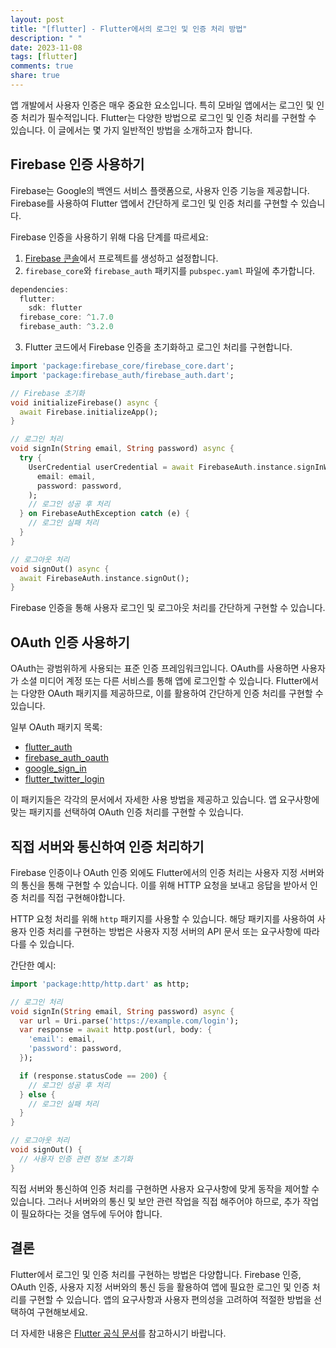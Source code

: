 ```yaml
---
layout: post
title: "[flutter] - Flutter에서의 로그인 및 인증 처리 방법"
description: " "
date: 2023-11-08
tags: [flutter]
comments: true
share: true
---
```


앱 개발에서 사용자 인증은 매우 중요한 요소입니다. 특히 모바일 앱에서는 로그인 및 인증 처리가 필수적입니다. Flutter는 다양한 방법으로 로그인 및 인증 처리를 구현할 수 있습니다. 이 글에서는 몇 가지 일반적인 방법을 소개하고자 합니다.

## Firebase 인증 사용하기

Firebase는 Google의 백엔드 서비스 플랫폼으로, 사용자 인증 기능을 제공합니다. Firebase를 사용하여 Flutter 앱에서 간단하게 로그인 및 인증 처리를 구현할 수 있습니다. 

Firebase 인증을 사용하기 위해 다음 단계를 따르세요:

1. [Firebase 콘솔](https://console.firebase.google.com/)에서 프로젝트를 생성하고 설정합니다.
2. `firebase_core`와 `firebase_auth` 패키지를 `pubspec.yaml` 파일에 추가합니다.

```dart
dependencies:
  flutter:
    sdk: flutter
  firebase_core: ^1.7.0
  firebase_auth: ^3.2.0
```

3. Flutter 코드에서 Firebase 인증을 초기화하고 로그인 처리를 구현합니다.

```dart
import 'package:firebase_core/firebase_core.dart';
import 'package:firebase_auth/firebase_auth.dart';

// Firebase 초기화
void initializeFirebase() async {
  await Firebase.initializeApp();
}

// 로그인 처리
void signIn(String email, String password) async {
  try {
    UserCredential userCredential = await FirebaseAuth.instance.signInWithEmailAndPassword(
      email: email,
      password: password,
    );
    // 로그인 성공 후 처리
  } on FirebaseAuthException catch (e) {
    // 로그인 실패 처리
  }
}

// 로그아웃 처리
void signOut() async {
  await FirebaseAuth.instance.signOut();
}
```

Firebase 인증을 통해 사용자 로그인 및 로그아웃 처리를 간단하게 구현할 수 있습니다.

## OAuth 인증 사용하기

OAuth는 광범위하게 사용되는 표준 인증 프레임워크입니다. OAuth를 사용하면 사용자가 소셜 미디어 계정 또는 다른 서비스를 통해 앱에 로그인할 수 있습니다. Flutter에서는 다양한 OAuth 패키지를 제공하므로, 이를 활용하여 간단하게 인증 처리를 구현할 수 있습니다.

일부 OAuth 패키지 목록:

- [flutter_auth](https://pub.dev/packages/flutter_auth)
- [firebase_auth_oauth](https://pub.dev/packages/firebase_auth_oauth)
- [google_sign_in](https://pub.dev/packages/google_sign_in)
- [flutter_twitter_login](https://pub.dev/packages/flutter_twitter_login)

이 패키지들은 각각의 문서에서 자세한 사용 방법을 제공하고 있습니다. 앱 요구사항에 맞는 패키지를 선택하여 OAuth 인증 처리를 구현할 수 있습니다.

## 직접 서버와 통신하여 인증 처리하기

Firebase 인증이나 OAuth 인증 외에도 Flutter에서의 인증 처리는 사용자 지정 서버와의 통신을 통해 구현할 수 있습니다. 이를 위해 HTTP 요청을 보내고 응답을 받아서 인증 처리를 직접 구현해야합니다. 

HTTP 요청 처리를 위해 `http` 패키지를 사용할 수 있습니다. 해당 패키지를 사용하여 사용자 인증 처리를 구현하는 방법은 사용자 지정 서버의 API 문서 또는 요구사항에 따라 다를 수 있습니다.

간단한 예시:

```dart
import 'package:http/http.dart' as http;

// 로그인 처리
void signIn(String email, String password) async {
  var url = Uri.parse('https://example.com/login');
  var response = await http.post(url, body: {
    'email': email,
    'password': password,
  });

  if (response.statusCode == 200) {
    // 로그인 성공 후 처리
  } else {
    // 로그인 실패 처리
  }
}

// 로그아웃 처리
void signOut() {
  // 사용자 인증 관련 정보 초기화
}
```

직접 서버와 통신하여 인증 처리를 구현하면 사용자 요구사항에 맞게 동작을 제어할 수 있습니다. 그러나 서버와의 통신 및 보안 관련 작업을 직접 해주어야 하므로, 추가 작업이 필요하다는 것을 염두에 두어야 합니다.

## 결론

Flutter에서 로그인 및 인증 처리를 구현하는 방법은 다양합니다. Firebase 인증, OAuth 인증, 사용자 지정 서버와의 통신 등을 활용하여 앱에 필요한 로그인 및 인증 처리를 구현할 수 있습니다. 앱의 요구사항과 사용자 편의성을 고려하여 적절한 방법을 선택하여 구현해보세요.

더 자세한 내용은 [Flutter 공식 문서](https://flutter.dev/docs)를 참고하시기 바랍니다.